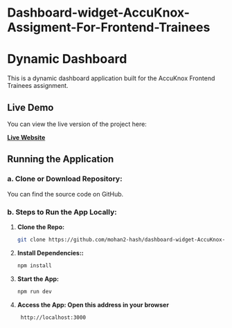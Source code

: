 # Dashboard-widget-AccuKnox-Assigment-For-Frontend-Trainees

# Dynamic Dashboard

This is a dynamic dashboard application built for the AccuKnox Frontend Trainees assignment. 

## Live Demo
You can view the live version of the project here:

**[Live Website](https://accu-knox-assigment-for-frontend-trainees.vercel.app/)**

## Running the Application

### a. Clone or Download Repository:
You can find the source code on GitHub.

### b. Steps to Run the App Locally:

1. **Clone the Repo:**
   ```bash
   git clone https://github.com/mohan2-hash/dashboard-widget-AccuKnox-assignment-for-frontend-trainees.git

2. **Install Dependencies::**
   ```bash
   npm install

3. **Start the App:**
   ```bash
   npm run dev

4. **Access the App: Open this address in your browser**
   ```bash
    http://localhost:3000 

    
